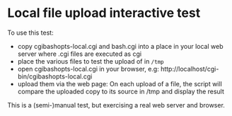 # Local file upload interactive test
To use this test:
- copy cgibashopts-local.cgi and bash.cgi into a place in your local web server where .cgi files are executed as cgi
- place the various files to test the upload of in `/tmp`
- open cgibashopts-local.cgi in your browser, e.g: http://localhost/cgi-bin/cgibashopts-local.cgi
- upload them via the web page: On each upload of a file, the script will compare the uploaded copy to its source in /tmp and display the result

This is a (semi-)manual test, but exercising a real web server and browser.